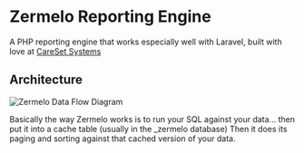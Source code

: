 Zermelo Reporting Engine
========

A PHP reporting engine that works especially well with Laravel, built with love at [CareSet Systems](http://careset.com)


Architecture
------------------

![Zermelo Data Flow Diagram](https://raw.githubusercontent.com/CareSet/Zermelo/master/documentation/Zermelo_Reporting_Engine_Design.png)

Basically the way Zermelo works is to run your SQL against your data... then put it into a cache table (usually in the \_zermelo database)
Then it does its paging and sorting against that cached version of your data.  
